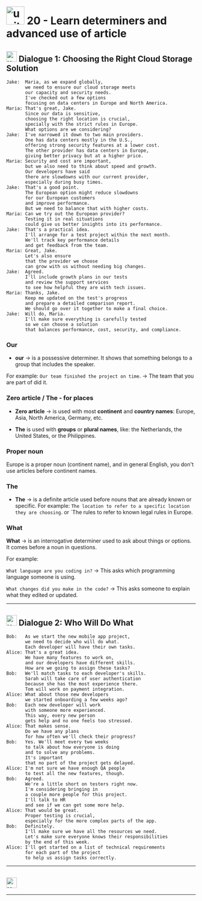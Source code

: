 # <img width="48" height="48" src="https://img.icons8.com/emoji/48/united-kingdom-emoji.png" alt="united-kingdom-emoji"/> 20 - Learn determiners and advanced use of article

## <img width="28" height="28" src="https://img.icons8.com/emoji/28/united-kingdom-emoji.png" alt="united-kingdom-emoji"/> Dialogue 1: Choosing the Right Cloud Storage Solution

```
Jake:  Maria, as we expand globally,
       we need to ensure our cloud storage meets
       our capacity and security needs.
       I've checked out a few options
       focusing on data centers in Europe and North America.
Maria: That's great, Jake.
       Since our data is sensitive,
       choosing the right location is crucial,
       specially with the strict rules in Europe.
       What options are we considering?
Jake:  I've narrowed it down to two main providers.
       One has data centers mostly in the U.S.,
       offering strong security features at a lower cost.
       The other provider has data centers in Europe,
       giving better privacy but at a higher price.
Maria: Security and cost are important,
       but we also need to think about speed and growth.
       Our developers have said
       there are slowdowns with our current provider,
       especially during busy times.
Jake:  That's a good point.
       The European option might reduce slowdowns
       for our European customers
       and improve performance.
       But we need to balance that with higher costs.
Maria: Can we try out the European provider?
       Testing it in real situations
       could give us better insights into its performance.
Jake:  That's a practical idea.
       I'll arrange for a test project within the next month.
       We'll track key performance details
       and get feedback from the team.
Maria: Great, Jake.
       Let's also ensure
       that the provider we choose
       can grow with us without needing big changes.
Jake:  Agreed.
       I'll include growth plans in our tests
       and review the support services
       to see how helpful they are with tech issues.
Maria: Thanks, Jake.
       Keep me updated on the test's progress
       and prepare a detailed comparison report.
       We should go over it together to make a final choice.
Jake:  Will do, Maria.
       I'll make sure everything is carefully tested
       so we can choose a solution
       that balances performance, cost, security, and compliance.
```

### Our

- **our** -> is a possessive determiner. It shows that something belongs to a group that includes the speaker.

For example: `Our team finished the project on time`. -> The team that you are part of did it.

### Zero article / The - for places

- **Zero article** -> is used with most **continent** and **country names**: Europe, Asia, North America, Germany, etc.

- **The** is used with **groups** or **plural names**, like: the Netherlands, the United States, or the Philippines.

### Proper noun

Europe is a proper noun (continent name), and in general English, you don't use articles before continent names.

### The

- **The** -> is a definite article used before nouns that are already known or specific.  For example: `The location to refer to a specific location they are choosing`. or `The rules to refer to known legal rules in Europe.

### What

**What** -> is an interrogative determiner used to ask about things or options. It comes before a noun in questions. 

For example:

`What language are you coding in?` -> This asks which programming language someone is using.

`What changes did you make in the code?` -> This asks someone to explain what they edited or updated.

---

## <img width="28" height="28" src="https://img.icons8.com/emoji/28/united-kingdom-emoji.png" alt="united-kingdom-emoji"/> Dialogue 2: Who Will Do What

```
Bob:   As we start the new mobile app project,
       we need to decide who will do what.
       Each developer will have their own tasks.
Alice: That's a great idea.
       We have many features to work on,
       and our developers have different skills.
       How are we going to assign these tasks?
Bob:   We'll match tasks to each developer's skills.
       Sarah will take care of user authentication
       because she has the most experience there.
       Tom will work on payment integration.
Alice: What about those new developers
       we started onboarding a few weeks ago?
Bob:   Each new developer will work
       with someone more experienced.
       This way, every new person
       gets help and no one feels too stressed.
Alice: That makes sense.
       Do we have any plans
       for how often we'll check their progress?
Bob:   Yes. We'll meet every two weeks
       to talk about how everyone is doing
       and to solve any problems.
       It's important
       that no part of the project gets delayed.
Alice: I'm not sure we have enough QA people
       to test all the new features, though.
Bob:   Agreed.
       We're a little short on testers right now.
       I'm considering bringing in
       a couple more people for this project.
       I'll talk to HR
       and see if we can get some more help.
Alice: That would be great.
       Proper testing is crucial,
       especially for the more complex parts of the app.
Bob:   Definitely.
       I'll make sure we have all the resources we need.
       Let's make sure everyone knows their responsibilities
       by the end of this week.
Alice: I'll get started on a list of technical requirements
       for each part of the project
       to help us assign tasks correctly.
```


---

## <img width="28" height="28" src="https://img.icons8.com/emoji/28/united-kingdom-emoji.png" alt="united-kingdom-emoji"/>

---
